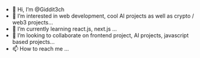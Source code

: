 - 👋 Hi, I’m @Giddit3ch
- 👀 I’m interested in web development, cool AI projects as well as crypto / web3 projects...
- 🌱 I’m currently learning react.js, next.js ...
- 💞️ I’m looking to collaborate on frontend project, AI projects, javascript based projects...
- 📫 How to reach me ...


